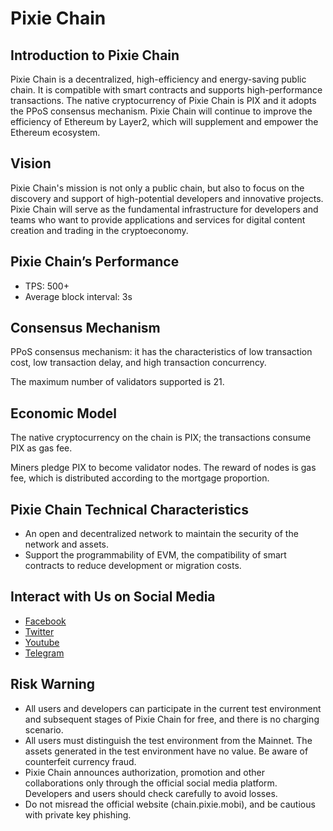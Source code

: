 # Pixie Chain

## Introduction to Pixie Chain
Pixie Chain is a decentralized, high-efficiency and energy-saving public chain. It is compatible with smart contracts and supports high-performance transactions. The native cryptocurrency of Pixie Chain is PIX and it adopts the PPoS consensus mechanism. Pixie Chain will continue to improve the efficiency of Ethereum by Layer2, which will supplement and empower the Ethereum ecosystem.

## Vision
Pixie Chain's mission is not only a public chain, but also to focus on the discovery and support of high-potential developers and innovative projects. Pixie Chain will serve as the fundamental infrastructure for developers and teams who want to provide applications and services for digital content creation and trading in the cryptoeconomy.

## Pixie Chain’s Performance
- TPS: 500+
- Average block interval: 3s

## Consensus Mechanism
PPoS consensus mechanism: it has the characteristics of low transaction cost, low transaction delay, and high transaction concurrency.

The maximum number of validators supported is 21.

## Economic Model 
The native cryptocurrency on the chain is PIX; the transactions consume PIX as gas fee.

Miners pledge PIX to become validator nodes. The reward of nodes is gas fee, which is distributed according to the mortgage proportion. 

## Pixie Chain Technical Characteristics
- An open and decentralized network to maintain the security of the network and assets.
- Support the programmability of EVM, the compatibility of smart contracts to reduce development or migration costs.

## Interact with Us on Social Media
- [Facebook](https://www.facebook.com/Pixie-102062365542011)
- [Twitter](https://twitter.com/PixieApp)
- [Youtube](https://www.youtube.com/channel/UCDb6btQSzsGEGG_UtGDrTJQ)
- [Telegram](https://t.me/Pixiegroup)

## Risk Warning
- All users and developers can participate in the current test environment and subsequent stages of Pixie Chain for free, and there is no charging scenario.
- All users must distinguish the test environment from the Mainnet. The assets generated in the test environment have no value. Be aware of counterfeit currency fraud.
- Pixie Chain announces authorization, promotion and other collaborations only through the official social media platform. Developers and users should check carefully to avoid losses.
- Do not misread the official website (chain.pixie.mobi), and be cautious with private key phishing.

